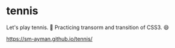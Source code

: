 # tennis
Let's play tennis. 🎾 Practicing transorm and transition of CSS3. 😄


https://sm-ayman.github.io/tennis/
